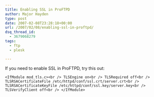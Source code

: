 ```yaml
---
title: Enabling SSL in ProFTPD
author: Major Hayden
type: post
date: 2007-02-08T23:28:18+00:00
url: /2007/02/08/enabling-ssl-in-proftpd/
dsq_thread_id:
  - 3679068279
tags:
  - ftp
  - plesk

---
```

If you need to enable SSL in ProFTPD, try this out:

`<IfModule mod_tls.c><br />
    TLSEngine on<br />
    TLSRequired off<br />
    TLSRSACertificateFile /etc/httpd/conf/ssl.crt/server.crt<br />
    TLSRSACertificateKeyFile /etc/httpd/conf/ssl.key/server.key<br />
    TLSVerifyClient off<br />
</IfModule>`